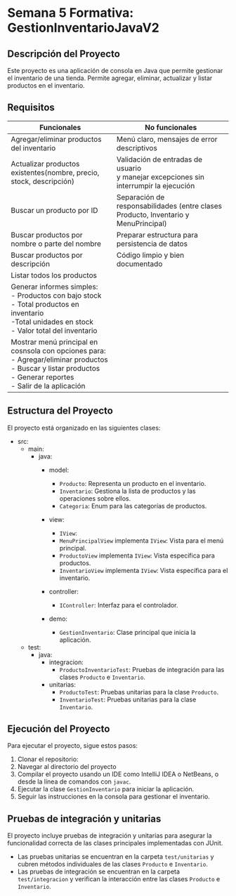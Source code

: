# Semana 5 Formativa: GestionInventarioJavaV2

## Descripción del Proyecto

Este proyecto es una aplicación de consola en Java que permite gestionar el inventario de una tienda.
Permite agregar, eliminar, actualizar y listar productos en el inventario.

## Requisitos

| Funcionales                                                                                                                                                                | No funcionales                                                                             |
|----------------------------------------------------------------------------------------------------------------------------------------------------------------------------|--------------------------------------------------------------------------------------------|
| Agregar/eliminar productos del inventario                                                                                                                                  | Menú claro, mensajes de error descriptivos                                                 |
| Actualizar productos existentes(nombre, precio, stock, descripción)                                                                                                        | Validación de entradas de usuario <br/>y manejar excepciones sin interrumpir la ejecución  |
| Buscar un producto por ID                                                                                                                                                  | Separación de responsabilidades (entre clases Producto, Inventario y MenuPrincipal)        |
| Buscar productos por nombre o parte del nombre                                                                                                                             | Preparar estructura para persistencia de datos                                             |
| Buscar productos por descripción                                                                                                                                           | Código limpio y bien documentado                                                           |
| Listar todos los productos                                                                                                                                                 |                                                                                            |
| Generar informes simples:<br/>- Productos con bajo stock<br/>- Total productos en inventario <br/>-Total unidades en stock<br/>- Valor total del inventario                |                                                                                            |
| Mostrar menú principal en cosnsola con opciones para:<br/>- Agregar/eliminar productos<br/>- Buscar y listar productos<br/>- Generar reportes<br/>- Salir de la aplicación ||

## Estructura del Proyecto

El proyecto está organizado en las siguientes clases:

- src:
  - main:
    - java:
      - model:
        - `Producto`: Representa un producto en el inventario.
        - `Inventario`: Gestiona la lista de productos y las operaciones sobre ellos.
        - `Categoria`: Enum para las categorías de productos.

      - view:
        - `IView`:
        - `MenuPrincipalView` implementa `IView`: Vista para el menú principal.
        - `ProductoView` implementa `IView`: Vista específica para productos.
        - `InventarioView` implementa `IView`: Vista específica para el inventario.

      - controller:
        - `IController`: Interfaz para el controlador.

      - demo:
        - `GestionInventario`: Clase principal que inicia la aplicación.
  - test:
    - java:
      - integracion:
        - `ProductoInventarioTest`: Pruebas de integración para las clases `Producto` e `Inventario`.
      - unitarias:
        - `ProductoTest`: Pruebas unitarias para la clase `Producto`.
        - `InventarioTest`: Pruebas unitarias para la clase `Inventario`.

## Ejecución del Proyecto

Para ejecutar el proyecto, sigue estos pasos:

1. Clonar el repositorio:
2. Navegar al directorio del proyecto
3. Compilar el proyecto usando un IDE como IntelliJ IDEA o NetBeans, o desde la línea de comandos con `javac`.
4. Ejecutar la clase `GestionInventario` para iniciar la aplicación.
5. Seguir las instrucciones en la consola para gestionar el inventario.

## Pruebas de integración y unitarias

El proyecto incluye pruebas de integración y unitarias para asegurar la funcionalidad correcta de las clases principales
implementadas con JUnit.

- Las pruebas unitarias se encuentran en la carpeta `test/unitarias` y cubren métodos individuales de las clases `Producto` e `Inventario`.
- Las pruebas de integración se encuentran en la carpeta `test/integracion` y verifican la interacción entre las clases `Producto` e `Inventario`.
